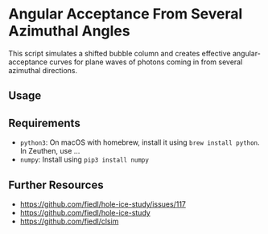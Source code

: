 # Angular Acceptance From Several Azimuthal Angles

This script simulates a shifted bubble column and creates effective angular-acceptance curves for plane waves of photons coming in from several azimuthal directions.

## Usage

## Requirements

- `python3`: On macOS with homebrew, install it using `brew install python`. In Zeuthen, use …
- `numpy`: Install using `pip3 install numpy`

## Further Resources

- https://github.com/fiedl/hole-ice-study/issues/117
- https://github.com/fiedl/hole-ice-study
- https://github.com/fiedl/clsim